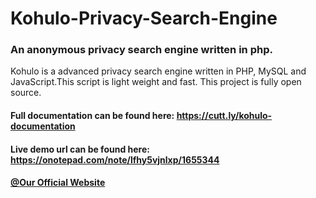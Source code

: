 # Kohulo-Privacy-Search-Engine
### An anonymous privacy search engine written in php.

Kohulo is a advanced privacy search engine written in PHP, MySQL and JavaScript.This script is light weight and fast. This project is fully open source.

#### Full documentation can be found here: https://cutt.ly/kohulo-documentation
#### Live demo url can be found here: https://onotepad.com/note/lfhy5vjnlxp/1655344

#### <a href="https://hidden-pirates.blogspot.com/">@Our Official Website</a>
